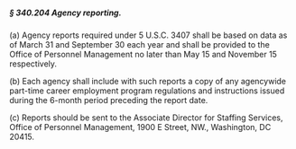 ##### § 340.204 Agency reporting. #####

(a) Agency reports required under 5 U.S.C. 3407 shall be based on data as of March 31 and September 30 each year and shall be provided to the Office of Personnel Management no later than May 15 and November 15 respectively.

(b) Each agency shall include with such reports a copy of any agencywide part-time career employment program regulations and instructions issued during the 6-month period preceding the report date.

(c) Reports should be sent to the Associate Director for Staffing Services, Office of Personnel Management, 1900 E Street, NW., Washington, DC 20415.